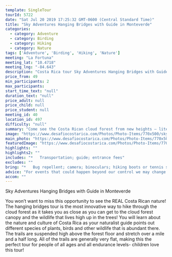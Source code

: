 ```yaml
---
template: SingleTour
tourId: 5722
date: "Sat Jul 20 2019 17:25:32 GMT-0600 (Central Standard Time)"
title: "Sky Adventures Hanging Bridges with Guide in Monteverde"
categories: 
  - category: Adventure
  - category: Birding
  - category: Hiking
  - category: Nature
tags: ['Adventure', 'Birding', 'Hiking', 'Nature']
meeting: "La Fortuna"
meeting_lat: "10.4718"
meeting_lng: "-84.643"
description: "Costa Rica tour Sky Adventures Hanging Bridges with Guide in Monteverde, id 5722"
price_from: 49
min_participants: 2
max_participants: 
start_time_text: "null"
duration_text: "null"
price_adult: null
price_child: null
price_student: null
meeting_id: 40
location_id: 497
difficulty: "null"
summary: "Come see the Costa Rican cloud forest from new heights – literally! See breathtaking views of the cloud forest and learn about Costa Rican wildlife and plants, all from way up high in the forest canopy! The hanging bridges tour is the most innovative way to hike through the rainforest as it takes you as close as you can get to the cloud forest canopy and it’s inhabitants that live high up in the trees. This is the perfect tour for nature lovers, birdwatchers and people of all ages..."
image: "https://www.desafiocostarica.com/Photos/Photo-Items/770x500/sky-adventures-hanging-bridges---guided---monteverde-1.jpg"
main_photo: "https://www.desafiocostarica.com/Photos/Photo-Items/770x500/sky-adventures-hanging-bridges---guided---monteverde-1.jpg"
featuredImage: "https://www.desafiocostarica.com/Photos/Photo-Items/770x500/sky-adventures-hanging-bridges---guided---monteverde-1.jpg"
highlights: ""
highlights2: ""
includes: "*   Transportation; guide; entrance fees"
excludes: ""
bring: "*   Bug repellent; camera; binoculars; hiking boots or tennis shoes; rain gear"
advice: "For events that could happen beyond our control we may change to a more-suitable tour with an equal or similar adventure-appeal or offer other tour options so you don't miss out on a fun day in Costa Rica. We reserve the right to cancel a trip due to unfavorable conditions & will only run a tour according to our policies. Full refund is given if (on rare occasion) no tour is run."
accom: ""
---
```

Sky Adventures Hanging Bridges with Guide in Monteverde

You won’t want to miss this opportunity to see the REAL Costa Rican nature! The hanging bridges tour is the most innovative way to hike through the cloud forest as it takes you as close as you can get to the cloud forest canopy and the wildlife that lives high up in the trees! You will learn about the nature and culture of Costa Rica as your naturalist guide points out different species of plants, birds and other wildlife that is abundant there. The trails are suspended high above the forest floor and stretch over a mile and a half long. All of the trails are generally very flat, making this the perfect tour for people of all ages and all endurance levels- children love this tour!